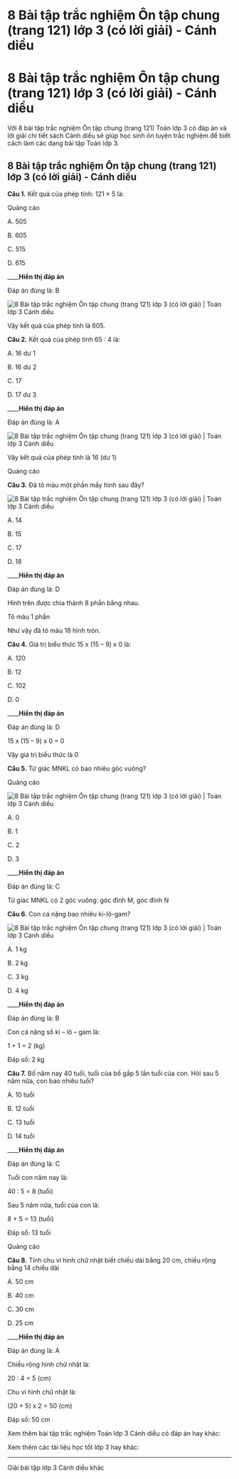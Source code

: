 # 8 Bài tập trắc nghiệm Ôn tập chung (trang 121) lớp 3 (có lời giải) - Cánh diều

# 8 Bài tập trắc nghiệm Ôn tập chung (trang 121) lớp 3 (có lời giải) - Cánh diều

Với 8 bài tập trắc nghiệm Ôn tập chung (trang 121) Toán lớp 3 có đáp án và lời giải chi tiết sách Cánh diều sẽ giúp học sinh ôn luyện trắc nghiệm để biết cách làm các dạng bài tập Toán lớp 3.

## 8 Bài tập trắc nghiệm Ôn tập chung (trang 121) lớp 3 (có lời giải) - Cánh diều

**Câu 1.** Kết quả của phép tính: 121 × 5 là:

Quảng cáo

A. 505

B. 605

C. 515

D. 615

____**Hiển thị đáp án**

Đáp án đúng là: B

![8 Bài tập trắc nghiệm Ôn tập chung \(trang 121\) lớp 3 \(có lời giải\) | Toán lớp 3 Cánh diều](https://vietjack.com/toan-3-cd/images/trac-nghiem-on-tap-chung-trang-121.PNG)

Vậy kết quả của phép tính là 605.

**Câu 2.** Kết quả của phép tính 65 : 4 là:

A. 16 dư 1

B. 16 dư 2

C. 17

D. 17 dư 3

____**Hiển thị đáp án**

Đáp án đúng là: A

![8 Bài tập trắc nghiệm Ôn tập chung \(trang 121\) lớp 3 \(có lời giải\) | Toán lớp 3 Cánh diều](https://vietjack.com/toan-3-cd/images/trac-nghiem-on-tap-chung-trang-121-a.PNG)

Vậy kết quả của phép tính là 16 (dư 1)

Quảng cáo

**Câu 3.** Đã tô màu một phần mấy hình sau đây?

![8 Bài tập trắc nghiệm Ôn tập chung \(trang 121\) lớp 3 \(có lời giải\) | Toán lớp 3 Cánh diều](https://vietjack.com/toan-3-cd/images/trac-nghiem-on-tap-chung-trang-121-aa.PNG)

A. 14

B. 15

C. 17

D. 18

____**Hiển thị đáp án**

Đáp án đúng là: D

Hình trên được chia thành 8 phần bằng nhau. 

Tô màu 1 phần

Như vậy đã tô màu 18 hình tròn.

**Câu 4.** Giá trị biểu thức 15 x (15 – 9) x 0 là:

A. 120

B. 12

C. 102

D. 0

____**Hiển thị đáp án**

Đáp án đúng là: D

15 x (15 – 9) x 0 = 0

Vậy giá trị biểu thức là 0

**Câu 5.** Tứ giác MNKL có bao nhiêu góc vuông?

Quảng cáo

![8 Bài tập trắc nghiệm Ôn tập chung \(trang 121\) lớp 3 \(có lời giải\) | Toán lớp 3 Cánh diều](https://vietjack.com/toan-3-cd/images/trac-nghiem-on-tap-chung-trang-121-aa1.PNG)

A. 0

B. 1

C. 2

D. 3

____**Hiển thị đáp án**

Đáp án đúng là: C

Tứ giác MNKL có 2 góc vuông: góc đỉnh M, góc đỉnh N

**Câu 6.** Con cá nặng bao nhiêu ki-lô-gam?

![8 Bài tập trắc nghiệm Ôn tập chung \(trang 121\) lớp 3 \(có lời giải\) | Toán lớp 3 Cánh diều](https://vietjack.com/toan-3-cd/images/trac-nghiem-on-tap-chung-trang-121-a1.PNG)

A. 1 kg

B. 2 kg

C. 3 kg

D. 4 kg

____**Hiển thị đáp án**

Đáp án đúng là: B

Con cá nặng số ki – lô – gam là:

1 + 1 = 2 (kg)

Đáp số: 2 kg

**Câu 7.** Bố năm nay 40 tuổi, tuổi của bố gấp 5 lần tuổi của con. Hỏi sau 5 năm nữa, con bao nhiêu tuổi?

A. 10 tuổi

B. 12 tuổi

C. 13 tuổi

D. 14 tuổi

____**Hiển thị đáp án**

Đáp án đúng là: C

Tuổi con năm nay là:

40 : 5 = 8 (tuổi)

Sau 5 năm nữa, tuổi của con là:

8 + 5 = 13 (tuổi)

Đáp số: 13 tuổi

Quảng cáo

**Câu 8.** Tính chu vi hình chữ nhật biết chiều dài bằng 20 cm, chiều rộng bằng 14 chiều dài

A. 50 cm

B. 40 cm

C. 30 cm

D. 25 cm

____**Hiển thị đáp án**

Đáp án đúng là: A

Chiều rộng hình chữ nhật là:

20 : 4 = 5 (cm)

Chu vi hình chữ nhật là:

(20 + 5) x 2 = 50 (cm)

Đáp số: 50 cm

Xem thêm bài tập trắc nghiệm Toán lớp 3 Cánh diều có đáp án hay khác:

Xem thêm các tài liệu học tốt lớp 3 hay khác:

* * *

Giải bài tập lớp 3 Cánh diều khác
